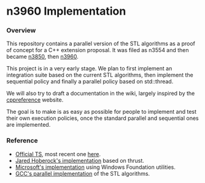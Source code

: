 # n3960 Implementation

### Overview

This repository contains a parallel version of the STL algorithms as a proof of concept for a C++ extension proposal. It was filed as n3554 and then became [n3850](http://isocpp.org/blog/2014/01/n3850), then [n3960](http://www.open-std.org/jtc1/sc22/wg21/docs/papers/2014/n3960.pdf).

This project is in a very early stage. We plan to first implement an integration suite based on the current STL algorithms, then implement the sequential policy and finally a parallel policy based on std::thread.

We will also try to draft a documentation in the wiki, largely inspired by the [cppreference](http://en.cppreference.com) website. 

The goal is to make is as easy as possible for people to implement and test their own execution policies, once the standard parallel and sequential ones are implemented.

### Reference

* [Official TS](http://isocpp.org/blog/2014/01/n3850), most recent one [here](http://www.open-std.org/jtc1/sc22/wg21/docs/papers/2014/n3960.pdf).
* [Jared Hoberock's implementation](https://github.com/n3554/n3554) based on thrust.
* [Microsoft's implementation](https://parallelstl.codeplex.com) using Windows Foundation utilities.
* [GCC's parallel implementation](http://gcc.gnu.org/onlinedocs/libstdc++/manual/parallel_mode.html) of the STL algorithms.


